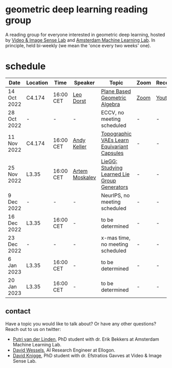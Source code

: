 # geometric deep learning reading group

A reading group for everyone interested in geometric deep learning, hosted by [Video & Image Sense Lab](https://ivi.fnwi.uva.nl/vislab/) and [Amsterdam Machine Learning Lab](https://amlab.science.uva.nl/). In principle, held bi-weekly (we mean the 'once every two weeks' one).

# schedule

| Date | Location | Time | Speaker | Topic | Zoom | Recording |
| --- | --- | --- |  --- |  --- | --- | --- | 
| 14 Oct 2022 | C4.174 | 16:00 CET | [Leo Dorst](https://staff.fnwi.uva.nl/l.dorst/) | [Plane Based Geometric Algebra](https://bivector.net/) | [Zoom](https://uva-live.zoom.us/j/87113909900) | [Youtube](https://www.youtube.com/watch?v=8n6GsKWznfY&ab_channel=UvA-GeoDL) |
| 28 Oct 2022 | - | - | - | ECCV, no meeting scheduled | - | - |
| 11 Nov 2022 | C4.174 | 16:00 CET | [Andy Keller](http://www.keller.org/about/) | [Topographic VAEs Learn Equivariant Capsules](https://arxiv.org/abs/2109.01394) | - | - |
| 25 Nov 2022 | L3.35 | 16:00 CET | [Artem Moskalev](https://amoskalev.github.io/) | [LieGG: Studying Learned Lie Group Generators](https://arxiv.org/abs/2210.04345) | - | - |
| 9 Dec 2022 | - | - | - | NeurIPS, no meeting scheduled | - | - |
| 16 Dec 2022 | L3.35 | 16:00 CET | - | to be determined | - | - | 
| 23 Dec 2022 | - | - | - | x-mas time, no meeting scheduled | - | - |
| 6 Jan 2023 | L3.35 | 16:00 CET | - | to be determined | - | - |
| 20 Jan 2023 | L3.35 | 16:00 CET | - | to be determined | - | - |


## contact

Have a topic you would like to talk about? Or have any other questions? Reach out to us on twitter:
- [Putri van der Linden](https://twitter.com/compute_ri), PhD student with dr. Erik Bekkers at Amsterdam Machine Learning Lab.
- [David Wessels](https://mobile.twitter.com/dafidofff), AI Research Engineer at Ellogon.
- [David Knigge](https://twitter.com/davidmknigge), PhD student with dr. Efstratios Gavves at Video & Image Sense Lab.
